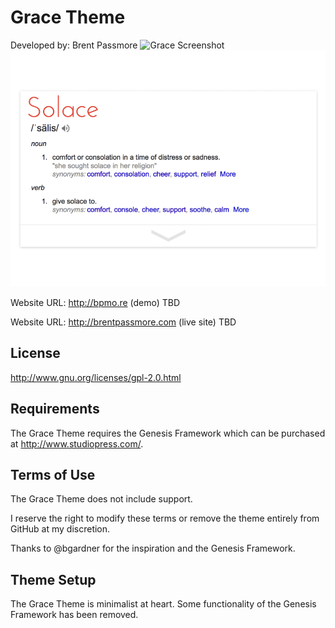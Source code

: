 # Grace Theme

Developed by: Brent Passmore
![Grace Screenshot](/https://raw.githubusercontent.com/bpmore/Grace/master/screenshot.png)
![Solace screenshot image](https://raw.githubusercontent.com/bpmore/Solace/master/screenshot.png)

Website URL: http://bpmo.re (demo) TBD

Website URL: http://brentpassmore.com (live site) TBD

## License

http://www.gnu.org/licenses/gpl-2.0.html

## Requirements

The Grace Theme requires the Genesis Framework which can be purchased at http://www.studiopress.com/.

## Terms of Use

The Grace Theme does not include support.

I reserve the right to modify these terms or remove the theme entirely from GitHub at my discretion.

Thanks to @bgardner for the inspiration and the Genesis Framework.

## Theme Setup

The Grace Theme is minimalist at heart. Some functionality of the Genesis Framework has been removed.
